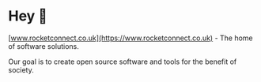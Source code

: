 # Hey 👋

[www.rocketconnect.co.uk](https://www.rocketconnect.co.uk) - The home of software solutions.

Our goal is to create open source software and tools for the benefit of society.
